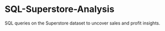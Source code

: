 # SQL-Superstore-Analysis
SQL queries on the Superstore dataset to uncover sales and profit insights.
